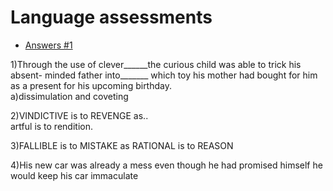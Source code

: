 # Language assessments

- [Answers #1](https://github.com/baymax88/language-assessments/issues/1)

1)Through the use of clever______the curious child was able to trick his absent- minded father into_______ which toy his mother had bought for him as a present for his upcoming birthday.<br />
a)dissimulation and coveting 


2)VINDICTIVE is to REVENGE as..<br />
artful is to rendition.

3)FALLIBLE is to MISTAKE as
RATIONAL is to REASON

4)His new car was already a mess even though he had promised himself he would
keep his car
immaculate

